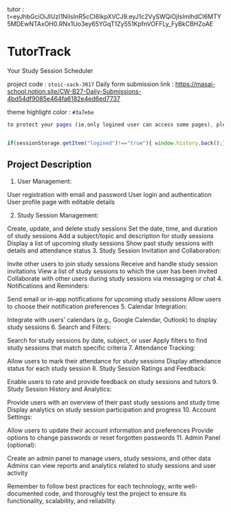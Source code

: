 
tutor : t=eyJhbGciOiJIUzI1NiIsInR5cCI6IkpXVCJ9.eyJ1c2VySWQiOjIsImlhdCI6MTY5MDEwNTAxOH0.RNx1Uo3ey65YGqT1Zy551KpfnVOFFLy_FyBkCBHZoAE


# TutorTrack
 Your Study Session Scheduler 

project code    :  `stoic-sack-3017`
Daily form submission link :  https://masai-school.notion.site/CW-B27-Daily-Submissions-4bd54df9085e464fa6182e4ed6ed7737

theme highlight color : `#3a7ebe`





````javascript
to protect your pages (ie,only logined user can access some pages), please put the below code at top of 


if(sessionStorage.getItem("logined")!=="true"){ window.history.back();}
````

















## Project Description 
1. User Management:

User registration with email and password
User login and authentication
User profile page with editable details

2. Study Session Management:

Create, update, and delete study sessions
Set the date, time, and duration of study sessions
Add a subject/topic and description for study sessions
Display a list of upcoming study sessions
Show past study sessions with details and attendance status
3. Study Session Invitation and Collaboration:

Invite other users to join study sessions
Receive and handle study session invitations
View a list of study sessions to which the user has been invited
Collaborate with other users during study sessions via messaging or chat
4. Notifications and Reminders:

Send email or in-app notifications for upcoming study sessions
Allow users to choose their notification preferences
5. Calendar Integration:

Integrate with users' calendars (e.g., Google Calendar, Outlook) to display study sessions
6. Search and Filters:

Search for study sessions by date, subject, or user
Apply filters to find study sessions that match specific criteria
7. Attendance Tracking:

Allow users to mark their attendance for study sessions
Display attendance status for each study session
8. Study Session Ratings and Feedback:

Enable users to rate and provide feedback on study sessions and tutors
9. Study Session History and Analytics:

Provide users with an overview of their past study sessions and study time
Display analytics on study session participation and progress
10. Account Settings:

Allow users to update their account information and preferences
Provide options to change passwords or reset forgotten passwords
11. Admin Panel (optional):

Create an admin panel to manage users, study sessions, and other data
Admins can view reports and analytics related to study sessions and user activity




Remember to follow best practices for each technology, write well-documented code, and thoroughly test the project to ensure its functionality, scalability, and reliability.
